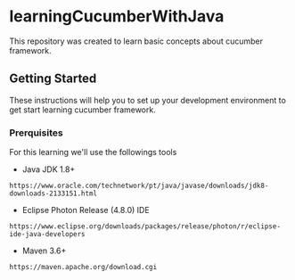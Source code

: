 # learningCucumberWithJava
 
This repository was created to learn basic concepts about cucumber framework. 

## Getting Started
These instructions will help you to set up your development environment to get start learning cucumber framework.

### Prerquisites
For this learning we'll use the followings tools
* Java JDK 1.8+ 

```
https://www.oracle.com/technetwork/pt/java/javase/downloads/jdk8-downloads-2133151.html
```

* Eclipse Photon Release (4.8.0) IDE

```
https://www.eclipse.org/downloads/packages/release/photon/r/eclipse-ide-java-developers
```

* Maven 3.6+

```
https://maven.apache.org/download.cgi
```
